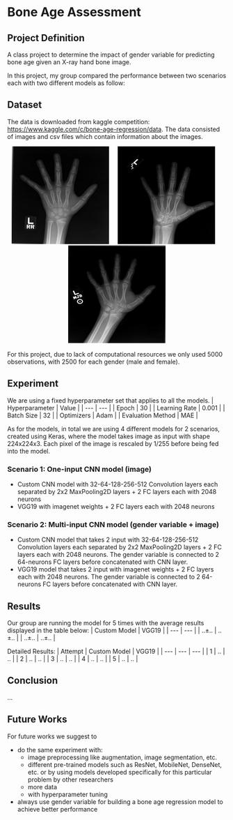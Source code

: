 # Bone Age Assessment

## Project Definition
A class project to determine the impact of gender variable for predicting bone age given an X-ray hand bone image.

In this project, my group compared the performance between two scenarios each with two different models as follow:

## Dataset
The data is downloaded from kaggle competition: https://www.kaggle.com/c/bone-age-regression/data. The data consisted of images and csv files which contain information about the images.

<div align="middle">
    <img src="sample_data\10000.png" height="224" width="224"/> &nbsp; &nbsp;
    <img src="sample_data\10001.png" height="224" width="224"/> &nbsp; &nbsp;
    <img src="sample_data\10002.png" height="224" width="224"/>
</div>

For this project, due to lack of computational resources we only used 5000 observations, with 2500 for each gender (male and female).

## Experiment
We are using a fixed hyperparameter set that applies to all the models.
| Hyperparameter | Value |
| --- | --- |
| Epoch | 30 |
| Learning Rate | 0.001 |
| Batch Size | 32 |
| Optimizers | Adam |
| Evaluation Method | MAE |

As for the models, in total we are using 4 different models for 2 scenarios, created using Keras, where the model takes image as input with shape 224x224x3. Each pixel of the image is rescaled by 1/255 before being fed into the model.
### Scenario 1: One-input CNN model (image)
- Custom CNN model with 32-64-128-256-512 Convolution layers each separated by 2x2 MaxPooling2D layers + 2 FC layers each with 2048 neurons
- VGG19 with imagenet weights + 2 FC layers each with 2048 neurons

### Scenario 2: Multi-input CNN model (gender variable + image)
- Custom CNN model that takes 2 input with 32-64-128-256-512 Convolution layers each separated by 2x2 MaxPooling2D layers + 2 FC layers each with 2048 neurons. The gender variable is connected to 2 64-neurons FC layers before concatenated with CNN layer.
- VGG19 model that takes 2 input with imagenet weights + 2 FC layers each with 2048 neurons. The gender variable is connected to 2 64-neurons FC layers before concatenated with CNN layer.

## Results
Our group are running the model for 5 times with the average results displayed in the table below:
| Custom Model | VGG19 |
| --- | --- |
| ..±.. | ..±.. |
| ..±.. | ..±.. |

Detailed Results:
| Attempt | Custom Model | VGG19 |
| --- | --- | --- |
| 1 | .. | .. |
| 2 | .. | .. |
| 3 | .. | .. |
| 4 | .. | .. |
| 5 | .. | .. |

## Conclusion
...

## Future Works
For future works we suggest to 
-   do the same experiment with:
    - image preprocessing like augmentation, image segmentation, etc.
    - different pre-trained models such as ResNet, MobileNet, DenseNet, etc. or by using models developed specifically for this particular problem by other researchers
    - more data
    - with hyperparameter tuning
- always use gender variable for building a bone age regression model to achieve better performance
